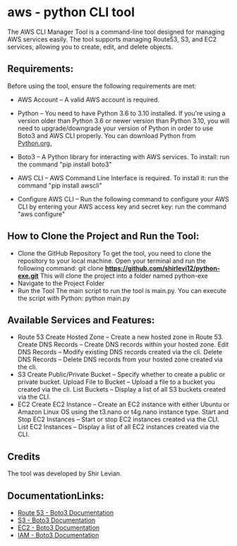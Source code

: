 # aws - python CLI tool 

The AWS CLI Manager Tool is a command-line tool designed for managing AWS services easily. The tool supports managing Route53, S3, and EC2 services, allowing you to create, edit, and delete objects.

## Requirements:
 Before using the tool, ensure the following requirements are met:
- AWS Account – A valid AWS account is required.
- Python – You need to have Python 3.6 to 3.10 installed. If you're using a version older than Python 3.6  or newer version than Python 3.10, you will need to upgrade/downgrade your version of Python 
  in order to use Boto3 and AWS CLI properly. You can download Python from [Python.org.](https://www.python.org/downloads/)
- Boto3 – A Python library for interacting with AWS services. To install:
   run the command "pip install boto3"
  
- AWS CLI – AWS Command Line Interface is required. To install it:
   run the command "pip install awscli"
  
- Configure AWS CLI – Run the following command to configure your AWS CLI by entering your AWS access key and secret key:
   run the command "aws configure"
  
  
## How to Clone the Project and Run the Tool:
- Clone the GitHub Repository
   To get the tool, you need to clone the repository to your local machine. Open your terminal and run the following command:
   git clone **https://github.com/shirlevi12/python-exe.git**
   This will clone the project into a folder named python-exe
- Navigate to the Project Folder
- Run the Tool
  The main script to run the tool is main.py. You can execute the script with Python:
  python main.py


## Available Services and Features:
-  Route 53
    Create Hosted Zone – Create a new hosted zone in Route 53.
    Create DNS Records – Create DNS records within your hosted zone.
    Edit DNS Records – Modify existing DNS records created via the cli.
    Delete DNS Records – Delete DNS records from your hosted zone created via the cli.
- S3
     Create Public/Private Bucket – Specify whether to create a public or private bucket.
     Upload File to Bucket – Upload a file to a bucket you created via the cli.
     List Buckets – Display a list of all S3 buckets created via the CLI.
- EC2
     Create EC2 Instance – Create an EC2 instance with either Ubuntu or Amazon Linux OS using the t3.nano or t4g.nano instance type.
     Start and Stop EC2 Instances – Start or stop EC2 instances created via the CLI.
     List EC2 Instances – Display a list of all EC2 instances created via the CLI.
     
## Credits
The tool was developed by Shir Levian.

## DocumentationLinks:
- [Route 53 - Boto3 Documentation](https://boto3.amazonaws.com/v1/documentation/api/latest/reference/services/route53.html)
- [S3 - Boto3 Documentation](https://boto3.amazonaws.com/v1/documentation/api/latest/reference/services/s3.html)
- [EC2 - Boto3 Documentation](https://boto3.amazonaws.com/v1/documentation/api/latest/reference/services/ec2.html)
- [IAM - Boto3 Documentation](https://boto3.amazonaws.com/v1/documentation/api/latest/reference/services/iam.html)


